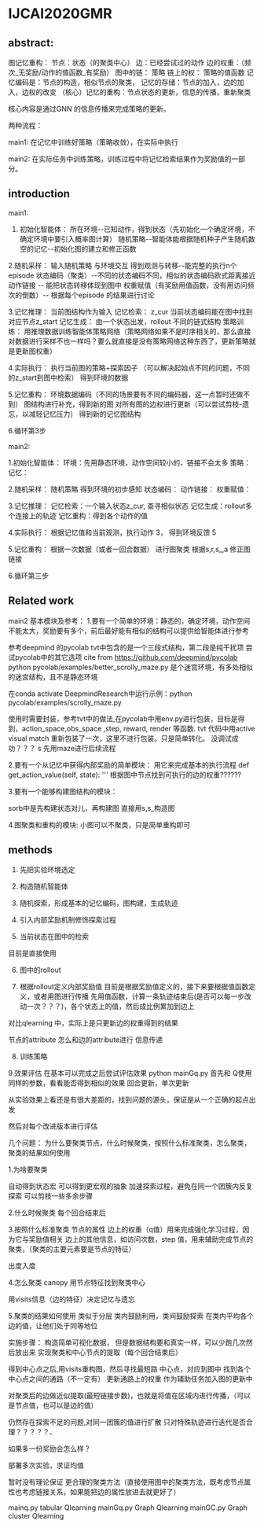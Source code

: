 # IJCAI2020GMR

## abstract:

图记忆重构：
    节点：状态（的聚类中心）
    边：已经尝试过的动作
    边的权重：（频次_无奖励/动作的值函数_有奖励）
    图中的链： 策略
    链上的权： 策略的值函数
    记忆编码是：节点的构造，相似节点的聚类，
    记忆的存储：节点的加入，边的加入，边权的改变
    （核心）记忆的重构：节点状态的更新，信息的传播，重新聚类

核心内容是通过GNN 的信息传播来完成策略的更新。

两种流程：

main1: 在记忆中训练好策略（策略收敛），在实际中执行
    
main2: 在实际任务中训练策略，训练过程中将记忆检索结果作为奖励值的一部分。

## introduction

main1:

1. 初始化智能体：
    所在环境--已知动作，得到状态（先初始化一个确定环境，不确定环境中要引入概率图计算）
    随机策略--智能体能根据随机种子产生随机数
    空的记忆--初始化图的建立和修正函数


2.随机采样：
    输入随机策略
    与环境交互 
    得到观测与转移--能完整的执行n个episode
    状态编码（聚类）--不同的状态编码不同，相似的状态编码欧式距离接近
    动作链接 -- 能把状态转移体现到图中
    权重赋值（有奖励用值函数，没有用访问频次的倒数）-- 根据每个episode 的结果进行讨论

3.记忆推理：
    当前图结构作为输入
    记忆检索： z_cur 当前状态编码能在图中找到对应节点z_start
    记忆生成： 由一个状态出发，rollout 不同的链式结构
    策略训练： 用推理数据训练智能体策略网络（策略网络如果不是时序相关的，那么直接对数据进行采样不也一样吗？要么就直接是没有策略网络这种东西了，更新策略就是更新图权重）

4.实际执行：
    执行当前图的策略+探索因子
    （可以解决起始点不同的问题，不同的z_start到图中检索）
    得到环境的数据

5.记忆重构：
    环境数据编码（不同的场景要有不同的编码器，这一点暂时还做不到）
    图结构进行补充，得到新的图
    对所有图的边权进行更新（可以尝试剪枝-遗忘，以减轻记忆压力）
    得到新的记忆图结构

6.循环第3步


main2:

1.初始化智能体：
    环境：先用静态环境，动作空间较小的，链接不会太多
    策略：
    记忆：

2.随机采样：
    随机策略
    得到环境的初步感知
    状态编码：
    动作链接：
    权重赋值：

3.记忆推理：
    记忆检索：一个输入状态z_cur, 查寻相似状态
    记忆生成：rollout多个连接上的轨迹
    记忆重构：得到各个动作的值

4.实际执行：
    根据记忆值和当前观测，执行动作
    3，
    得到环境反馈
    5

5.记忆重构：
    根据一次数据（或者一回合数据）
    进行图聚类
    根据s,r,s_,a 修正图链接

6.循环第三步

## Related work

main2 基本模块及参考：
1.要有一个简单的环境：静态的，确定环境，动作空间不能太大，奖励要有多个，前后最好能有相似的结构可以提供给智能体进行参考

参考deepmind 的pycolab
tvt中包含的是一个三段式结构，第二段是纯干扰项
尝试pycolab中的其它选项 cite from https://github.com/deepmind/pycolab
 python pycolab/examples/better_scrolly_maze.py 是个迷宫环境，有多处相似的迷宫结构，且不是静态环境

在conda activate DeepmindResearch中运行示例：python pycolab/examples/scrolly_maze.py 

使用时需要封装，参考tvt中的做法,在pycolab中用env.py进行包装，目标是得到，action_space,obs_space ,step, reward, render 等函数. tvt 代码中用active visual match 重新包装了一次，这里不进行包装。只是简单转化。
没调试成功？？？
s
先用maze进行后续流程

2.要有一个从记忆中获得内部奖励的简单模块：
用它来完成基本的执行流程
    def get_action_value(self, state):
        '''
        根据图中节点找到可执行的边的权重??????


3.要有一个能够构建图结构的模块：

sorb中是先构建状态对儿，再构建图
直接用s,s_构造图



4.图聚类和重构的模块:
小图可以不聚类，只是简单重构即可

## methods

1. 先把实验环境选定

2. 构造随机智能体

3. 随机探索，形成基本的记忆编码，图构建，生成轨迹

4. 引入内部奖励机制修饰探索过程

5. 当前状态在图中的检索

目前是直接使用

6. 图中的rollout 


7. 根据rollout定义内部奖励值
目前是根据奖励值定义的，接下来要根据值函数定义，或者用图进行传播
先用值函数，计算一条轨迹结束后(是否可以每一步改动一次？？？)，各个状态上的值，然后成比例累加到边上

对比qlearning 中，实际上是只更新边的权重得到的结果

节点的attribute 怎么和边的attribute进行 信息传递

8. 训练策略

9.效果评估 
在基本可以完成之后尝试评估效果
python mainGq.py
首先和  Q使用同样的参数，看看能否得到相似的效果
回合更新，单次更新

从实验效果上看还是有很大差距的，找到问题的源头，保证是从一个正确的起点出发

然后对每个改进版本进行评估

几个问题：
为什么要聚类节点，什么时候聚类，按照什么标准聚类，怎么聚类，聚类的结果如何使用

1.为啥要聚类

自动得到状态宏
可以得到更宏观的抽象
加速探索过程，避免在同一个团簇内反复探索
可以剪枝一些多余步骤

2.什么时候聚类
每个回合结束后

3.按照什么标准聚类
节点的属性
边上的权重（q值）用来完成强化学习过程，因为它与奖励值相关
边上的其他信息，如访问次数，step 值，用来辅助完成节点的聚类，（聚类的主要元素要是节点的特征）

出度入度

4.怎么聚类
canopy
用节点特征找到聚类中心

用visits信息（边的特征）决定记忆与遗忘



5.聚类的结果如何使用
类似于分层
类内鼓励利用，类间鼓励探索
在类内平均各个边的值，让他们处于同等地位


实施步骤：
构造简单可视化数据，
但是数据结构要和真实一样，可以少跑几次然后放出来
实现聚类和中心节点的提取（每个回合结束后）

得到中心点之后,用visits重构图，然后寻找最短路
中心点，对应到图中
找到各个中心点之间的通路（不一定有）
更新通路上的权重
作为辅助任务加入图的更新中

对聚类后的边做近似提取(最短链接步数)，也就是将值在区域内进行传播，（可以是节点值，也可以是边的值）

仍然存在探索不足的问题,对同一团簇的值进行扩散
只对特殊轨迹进行迭代是否合理？？？？？、

如果多一份奖励会怎么样？


部署多次实验，求证均值

暂时没有理论保证
更合理的聚类方法（直接使用图中的聚类方法，既考虑节点属性也考虑链接关系，如果能把边的属性放进去就更好了）

mainq.py tabular Qlearning
mainGq.py Graph Qlearning
mainGC.py Graph cluster Qlearning
